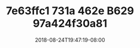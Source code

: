 ---
title: 7e63ffc1 731a 462e B629 97a424f30a81
date: 2018-08-24T19:47:19-08:00
draft: false
location: Grand Teton Nat'l Park, Wyoming
img_url: https://d17enza3bfujl8.cloudfront.net/7e63ffc1-731a-462e-b629-97a424f30a81.jpg
original_fn: ""
tags:
- Grand Teton Nat'l Park, Wyoming
- self portrait
- climbing

---